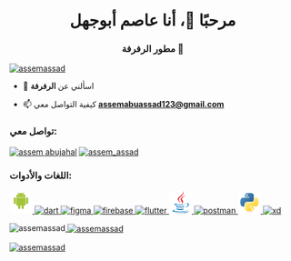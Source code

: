 <h1 align="center">مرحبًا 👋، أنا عاصم أبوجهل</h1>
<h3 align="center">مطور الرفرفة 💎</h3>

<p align="left"> <a href="https://github.com/ryo-ma/github-profile-trophy"><img src="https://github-profile-trophy.vercel.app /?username=assemassad" alt="assemassad" /></a> </p>

- 💬 اسألني عن **الرفرفة**

- 📫 كيفية التواصل معي **assemabuassad123@gmail.com**

<h3 align="left">تواصل معي:</h3>
<p محاذاة = "يسار">
<a href="https://fb.com/assem abujahal" target="blank"><img align="center" src="https://raw.githubusercontent.com/rahuldkjain/github-profile-readme- generator/master/src/images/icons/Social/facebook.svg" alt="assem abujahal" height="30" width="40" /></a>
<a href="https://instagram.com/assem_assad" target="blank"><img align="center" src="https://raw.githubusercontent.com/rahuldkjain/github-profile-readme-generator /master/src/images/icons/Social/instagram.svg" alt="assem_assad" height="30" width="40" /></a>
</ص>

<h3 align="left">اللغات والأدوات:</h3>
<p محاذاة = "يسار"> <a href="https://developer.android.com" target="_blank" rel="noreferrer"> <img src="https://raw.githubusercontent.com/devicons/devicon/master/icons/android/android-original-wordmark.svg" alt="android" width="40" height="40"/> </أ> <a href="https://dart.dev" target="_blank" rel="noreferrer"> <img src = "https://www.vectorlogo.zone/logos/dartlang/dartlang-icon.svg" alt = "dart" width = "40" height = "40"/> </أ> <a href="https://www.figma.com/" target="_blank" rel="noreferrer"> <img src = "https://www.vectorlogo.zone/logos/figma/figma-icon.svg" alt = "figma" width = "40" height = "40"/> </أ> <a href="https://firebase.google.com/" target="_blank" rel="noreferrer"> <img src = "https://www.vectorlogo.zone/logos/firebase/firebase-icon.svg" alt = "firebase" width = "40" height = "40"/> </أ> <a href="https://flutter.dev" target="_blank" rel="noreferrer"> <img src = "https://www.vectorlogo.zone/logos/flutterio/flutterio-icon.svg" alt = "flutter" width = "40" height = "40"/> </أ> <a href="https://www.Java.com" target="_blank" rel="noreferrer"> <img src="https://raw.githubusercontent.com/devicons/devicon/master/icons/java/java-original.svg" alt="java" width="40" height="40"/> </أ> <a href="https://postman.com" target="_blank" rel="noreferrer"> <img src = "https://www.vectorlogo.zone/logos/getpostman/getpostman-icon.svg" alt = "postman" width = "40" height = "40"/> </أ> <a href="https://www.python.org" target="_blank" rel="noreferrer"> <img src="https://raw.githubusercontent.com/devicons/devicon/master/icons/python/python-original.svg" alt="python" width="40" height="40"/> </أ> <a href="https://www.adobe.com/products/xd.html" target="_blank" rel="noreferrer"> <img src="https://cdn.worldvectorlogo.com/logos/adobe-xd.svg" alt="xd" width="40" height="40"/> </أ> </ص>

<p><img align="left" src="https://github-readme-stats.vercel.app/api/top-langs?username=assemassad&show_icons=true&locale=en&layout=compact" alt="assemassad" /></p>

<p>&nbsp;<img align="center" src="https://github-readme-stats.vercel.app/api?username=assemassad&show_icons=true&locale=en" alt="assemassad" /></p>

<p><img align="center" src="https://github-readme-streak-stats.herokuapp.com/?user=assemassad&" alt="assemassad" /></p>

